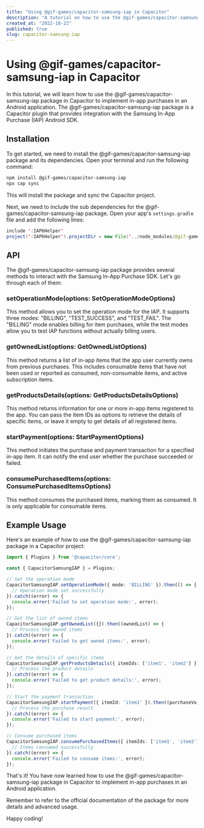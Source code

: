 ```yaml
---
title: "Using @gif-games/capacitor-samsung-iap in Capacitor"
description: "A tutorial on how to use the @gif-games/capacitor-samsung-iap package in Capacitor"
created_at: "2022-10-22"
published: true
slug: capacitor-samsung-iap
---
```


# Using @gif-games/capacitor-samsung-iap in Capacitor

In this tutorial, we will learn how to use the @gif-games/capacitor-samsung-iap package in Capacitor to implement in-app purchases in an Android application. The @gif-games/capacitor-samsung-iap package is a Capacitor plugin that provides integration with the Samsung In-App Purchase (IAP) Android SDK.

## Installation

To get started, we need to install the @gif-games/capacitor-samsung-iap package and its dependencies. Open your terminal and run the following command:

```bash
npm install @gif-games/capacitor-samsung-iap
npx cap sync
```

This will install the package and sync the Capacitor project.

Next, we need to include the sub dependencies for the @gif-games/capacitor-samsung-iap package. Open your app's `settings.gradle` file and add the following lines:

```java
include ':IAP6Helper'
project(':IAP6Helper').projectDir = new File('../node_modules/@gif-games/capacitor-samsung-iap/android/IAP6Helper')
```

## API

The @gif-games/capacitor-samsung-iap package provides several methods to interact with the Samsung In-App Purchase SDK. Let's go through each of them:

### setOperationMode(options: SetOperationModeOptions)

This method allows you to set the operation mode for the IAP. It supports three modes: "BILLING", "TEST_SUCCESS", and "TEST_FAIL". The "BILLING" mode enables billing for item purchases, while the test modes allow you to test IAP functions without actually billing users.

### getOwnedList(options: GetOwnedListOptions)

This method returns a list of in-app items that the app user currently owns from previous purchases. This includes consumable items that have not been used or reported as consumed, non-consumable items, and active subscription items.

### getProductsDetails(options: GetProductsDetailsOptions)

This method returns information for one or more in-app items registered to the app. You can pass the item IDs as options to retrieve the details of specific items, or leave it empty to get details of all registered items.

### startPayment(options: StartPaymentOptions)

This method initiates the purchase and payment transaction for a specified in-app item. It can notify the end user whether the purchase succeeded or failed.

### consumePurchasedItems(options: ConsumePurchasedItemsOptions)

This method consumes the purchased items, marking them as consumed. It is only applicable for consumable items.

## Example Usage

Here's an example of how to use the @gif-games/capacitor-samsung-iap package in a Capacitor project:

```typescript
import { Plugins } from '@capacitor/core';

const { CapacitorSamsungIAP } = Plugins;

// Set the operation mode
CapacitorSamsungIAP.setOperationMode({ mode: 'BILLING' }).then(() => {
  // Operation mode set successfully
}).catch((error) => {
  console.error('Failed to set operation mode:', error);
});

// Get the list of owned items
CapacitorSamsungIAP.getOwnedList({}).then((ownedList) => {
  // Process the owned items
}).catch((error) => {
  console.error('Failed to get owned items:', error);
});

// Get the details of specific items
CapacitorSamsungIAP.getProductsDetails({ itemIds: ['item1', 'item2'] }).then((productList) => {
  // Process the product details
}).catch((error) => {
  console.error('Failed to get product details:', error);
});

// Start the payment transaction
CapacitorSamsungIAP.startPayment({ itemId: 'item1' }).then((purchaseVo) => {
  // Process the purchase result
}).catch((error) => {
  console.error('Failed to start payment:', error);
});

// Consume purchased items
CapacitorSamsungIAP.consumePurchasedItems({ itemIds: ['item1', 'item2'] }).then(() => {
  // Items consumed successfully
}).catch((error) => {
  console.error('Failed to consume items:', error);
});
```

That's it! You have now learned how to use the @gif-games/capacitor-samsung-iap package in Capacitor to implement in-app purchases in an Android application.

Remember to refer to the official documentation of the package for more details and advanced usage.

Happy coding!